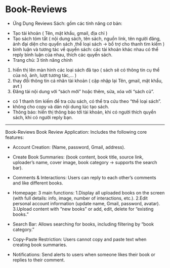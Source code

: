# Book-Reviews

* Ứng Dụng Reviews Sách:
gồm các tính năng cơ bản:
- Tạo tài khoản ( Tên, mật khẩu, gmail, địa chỉ )
- Tạo sách tóm tắt ( nội dung sách, tên sách, nguồn link, tên người đăng, ảnh đại diện cho quyển sách ,thể loại sách → bổ trợ cho thanh tìm kiếm )
- bình luận và tương tác về quyển sách: các tài khoản khác nhau có thể reply bình luận của nhau, thích các quyển sách.
- Trang chủ: 3 tính năng chính
1. hiển thị lên màn hình các loại sách đã tạo ( sách sẽ có thông tin cụ thể của nó, ảnh, lượt tương tác,… )
2. thay đổi thông tin cá nhân tài khoản ( cập nhập lại Tên, gmail, mật khẩu, avt )
3. Đăng tải nội dung với “sách mới” hoặc thêm, sửa, xóa với “sách cũ”.
- có 1 thanh tìm kiếm để tra cứu sách, có thể tra cứu theo “thể loại sách”.
- không cho copy và dán nội dung lúc tạo sách.
- Thông báo: hiển thị thông báo tới tài khoản, khi có người thích quyển sách, khi có người reply bạn.

----------------------------------------------------------------------------------------------------------------------------------------------------------------

Book-Reviews
Book Review Application:
Includes the following core features:
- Account Creation: (Name, password, Gmail, address).
- Create Book Summaries: (book content, book title, source link, uploader’s name, cover image, book category → supports the search bar).
- Comments & Interactions: Users can reply to each other’s comments and like different books.

- Homepage: 3 main functions:
1.Display all uploaded books on the screen (with full details: info, image, number of interactions, etc.).
2.Edit personal account information (update name, Gmail, password, avatar).
3.Upload content with “new books” or add, edit, delete for “existing books.”

- Search Bar: Allows searching for books, including filtering by “book category.”
- Copy-Paste Restriction: Users cannot copy and paste text when creating book summaries.
- Notifications: Send alerts to users when someone likes their book or replies to their comment.
